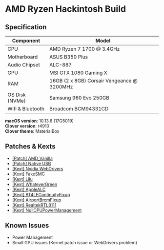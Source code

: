 # AMD Ryzen Hackintosh Build

## Specification
| **Component** | **Model** |
| ------------- | --------- |
| CPU | AMD Ryzen 7 1700 @ 3.4GHz |
| Motherboard | ASUS B350 Plus |
| Audio Chipset | ALC-887 |
| GPU | MSI GTX 1080 Gaming X |
| RAM | 16GB (2 x 8GB) Corsair Vengeance @ 3200MHz |
| OS Disk (NVMe) | Samsung 960 Evo 250GB |
| Wifi & Bluetooth | Broadcom BCM94331CD |

**macOS version**: 10.13.6 (17G5019)  
**Clover version**: r4910  
**Clover theme**: MaterialBox

## Patches & Kexts
 - [[Patch] AMD_Vanilla](https://github.com/AMD-OSX/AMD_Vanilla)
 - [[Patch] Native USB](https://github.com/XLNCs/ryzenusbfix/blob/master/ManualGuide.md)
 - [[Kext] Nvidia WebDrivers](https://www.insanelymac.com/forum/topic/324195-nvidia-web-driver-updates-for-macos-high-sierra-update-feb-28-2019/)
 - [[Kext] FakeSMC](https://bitbucket.org/RehabMan/os-x-fakesmc-kozlek/downloads/)
 - [[Kext] Lilu](https://github.com/acidanthera/Lilu)
 - [[Kext] WhateverGreen](https://github.com/acidanthera/WhateverGreen)
 - [[Kext] AppleALC](https://github.com/acidanthera/AppleALC)
 - [[Kext] BT4LEContinuityFixup](https://github.com/acidanthera/BT4LEContiunityFixup)
 - [[Kext] AirportBrcmFixup](https://github.com/acidanthera/AirportBrcmFixup)
 - [[Kext] RealtekRTL8111](https://bitbucket.org/RehabMan/os-x-realtek-network/downloads/)
 - [[Kext] NullCPUPowerManagement](https://www.tonymacx86.com/resources/nullcpupowermanagement.268/)

## Known Issues
 - Power Management
 - Small GPU issues (Kernel patch issue or WebDrivers problem)

